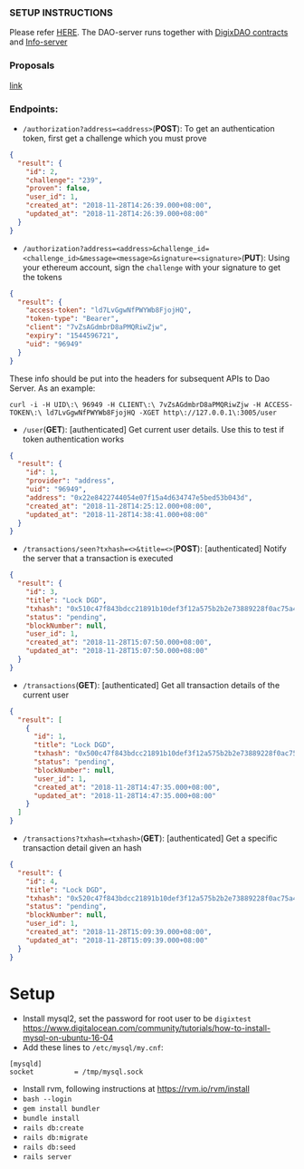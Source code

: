 ### SETUP INSTRUCTIONS
Please refer [HERE](https://gist.github.com/roynalnaruto/52f2be795f256ed7b0f156666108f8fc). The DAO-server runs together with [DigixDAO contracts](https://github.com/DigixGlobal/dao-contracts/tree/dev-info-server) and [Info-server](https://github.com/DigixGlobal/info-server/tree/dev)

### Proposals
[link](PROPOSALS.md)

### Endpoints:
* `/authorization?address=<address>`(**POST**): To get an authentication token, first get a challenge which you must prove

``` json
{
  "result": {
    "id": 2,
    "challenge": "239",
    "proven": false,
    "user_id": 1,
    "created_at": "2018-11-28T14:26:39.000+08:00",
    "updated_at": "2018-11-28T14:26:39.000+08:00"
  }
}
```
* `/authorization?address=<address>&challenge_id=<challenge_id>&message=<message>&signature=<signature>`(**PUT**):
    Using your ethereum account, sign the `challenge` with your signature to get the tokens

``` json
{
  "result": {
    "access-token": "ld7LvGgwNfPWYWb8FjojHQ",
    "token-type": "Bearer",
    "client": "7vZsAGdmbrD8aPMQRiwZjw",
    "expiry": "1544596721",
    "uid": "96949"
  }
}
```

These info should be put into the headers for subsequent APIs to Dao Server. As an example:

``` shell
curl -i -H UID\:\ 96949 -H CLIENT\:\ 7vZsAGdmbrD8aPMQRiwZjw -H ACCESS-TOKEN\:\ ld7LvGgwNfPWYWb8FjojHQ -XGET http\://127.0.0.1\:3005/user
```

* `/user`(**GET**): [authenticated] Get current user details. Use this to test if token authentication works

``` json
{
  "result": {
    "id": 1,
    "provider": "address",
    "uid": "96949",
    "address": "0x22e8422744054e07f15a4d634747e5bed53b043d",
    "created_at": "2018-11-28T14:25:12.000+08:00",
    "updated_at": "2018-11-28T14:38:41.000+08:00"
  }
}
```

* `/transactions/seen?txhash=<>&title=<>`(**POST**): [authenticated] Notify the server that a transaction is executed

``` json
{
  "result": {
    "id": 3,
    "title": "Lock DGD",
    "txhash": "0x510c47f843bdcc21891b10def3f12a575b2b2e73889228f0ac75a45e22eab5cd",
    "status": "pending",
    "blockNumber": null,
    "user_id": 1,
    "created_at": "2018-11-28T15:07:50.000+08:00",
    "updated_at": "2018-11-28T15:07:50.000+08:00"
  }
}
```

* `/transactions`(**GET**): [authenticated] Get all transaction details of the current user

```json
{
  "result": [
    {
      "id": 1,
      "title": "Lock DGD",
      "txhash": "0x500c47f843bdcc21891b10def3f12a575b2b2e73889228f0ac75a45e22eab5cd",
      "status": "pending",
      "blockNumber": null,
      "user_id": 1,
      "created_at": "2018-11-28T14:47:35.000+08:00",
      "updated_at": "2018-11-28T14:47:35.000+08:00"
    }
  ]
}
```

* `/transactions?txhash=<txhash>`(**GET**): [authenticated] Get a specific transaction detail given an hash

``` json
{
  "result": {
    "id": 4,
    "title": "Lock DGD",
    "txhash": "0x520c47f843bdcc21891b10def3f12a575b2b2e73889228f0ac75a45e22eab5cd",
    "status": "pending",
    "blockNumber": null,
    "user_id": 1,
    "created_at": "2018-11-28T15:09:39.000+08:00",
    "updated_at": "2018-11-28T15:09:39.000+08:00"
  }
}
```

# Setup
* Install mysql2, set the password for root user to be `digixtest` https://www.digitalocean.com/community/tutorials/how-to-install-mysql-on-ubuntu-16-04
* Add these lines to `/etc/mysql/my.cnf`:
```
[mysqld]
socket          = /tmp/mysql.sock
```
* Install rvm, following instructions at https://rvm.io/rvm/install
* `bash --login`
* `gem install bundler`
* `bundle install`
* `rails db:create`
* `rails db:migrate`
* `rails db:seed`
* `rails server`
